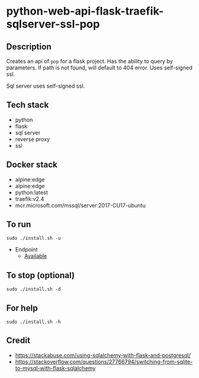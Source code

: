 # python-web-api-flask-traefik-sqlserver-ssl-pop

## Description
Creates an api of `pop` for a flask project.
Has the ability to query by parameters.
If path is not found, will default to 404 error.
Uses self-signed ssl.

Sql server uses self-signed ssl.

## Tech stack
- python
- flask
- sql server
- reverse proxy
- ssl

## Docker stack
- alpine:edge
- alpine:edge
- python:latest
- traefik:v2.4
- mcr.microsoft.com/mssql/server:2017-CU17-ubuntu

## To run
`sudo ./install.sh -u`
- Endpoint
  - [Available](https://myapi.docker.localhost/pop)

## To stop (optional)
`sudo ./install.sh -d`

## For help
`sudo ./install.sh -h`

## Credit
- https://stackabuse.com/using-sqlalchemy-with-flask-and-postgresql/
- https://stackoverflow.com/questions/27766794/switching-from-sqlite-to-mysql-with-flask-sqlalchemy
